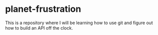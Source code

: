# planet-frustration
This is a repository where I will be learning how to use git and figure out how to build an API off the clock.
